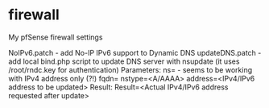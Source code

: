 # firewall
My pfSense firewall settings

NoIPv6.patch    - add No-IP IPv6 support to Dynamic DNS
updateDNS.patch - add local bind.php script to update DNS server with nsupdate
                    (it uses /root/rndc.key for authentication)
                  Parameters:
                    ns=<dns server IP> - seems to be working with IPv4 address only (?!)
                    fqdn=<fqdn to be updated>
                    nstype=<A/AAAA>
                    address=<IPv4/IPv6 address to be updated>
                  Result:
                    Result=<Actual IPv4/IPv6 address requested after update>
